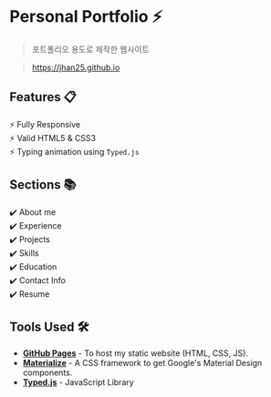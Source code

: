 # Personal Portfolio ⚡️

> 포트폴리오 용도로 제작한 웹사이트

> https://jhan25.github.io

## Features 📋

⚡️ Fully Responsive\
⚡️ Valid HTML5 & CSS3\
⚡️ Typing animation using `Typed.js`

## Sections 📚

✔️ About me\
✔️ Experience\
✔️ Projects \
✔️ Skills \
✔️ Education\
✔️ Contact Info\
✔️ Resume

## Tools Used 🛠️

- [<b>GitHub Pages</b>](https://create-react-app.dev/docs/deployment/#github-pages) - To host my static website (HTML, CSS, JS).
- [<b>Materialize</b>](https://materializecss.com/) - A CSS framework to get Google's Material Design components.
- [<b>Typed.js</b>](https://mattboldt.com/demos/typed-js/) - JavaScript Library
